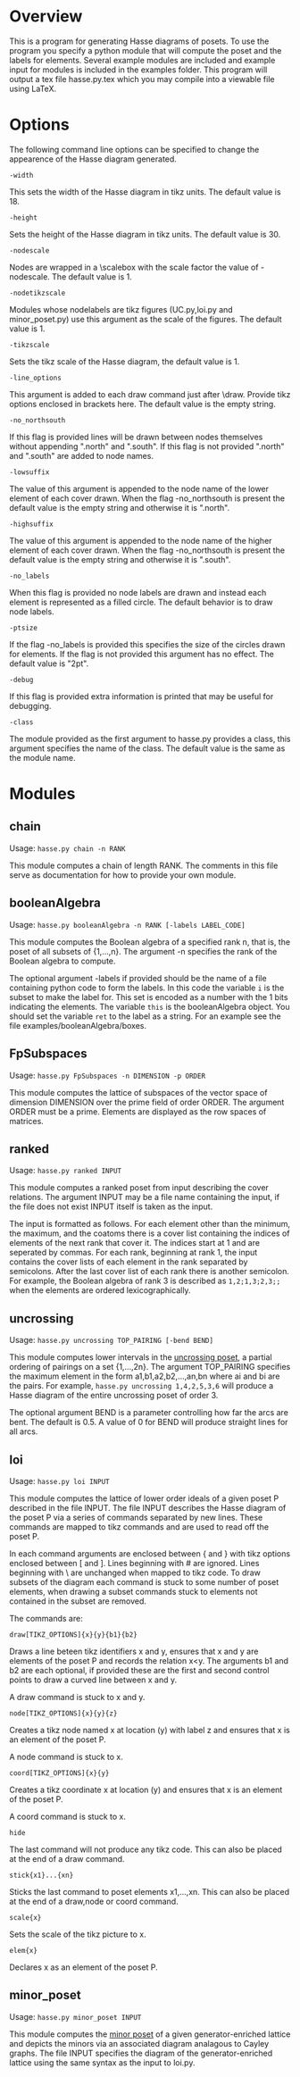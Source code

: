 # Overview

This is a program for generating Hasse diagrams of posets. To use the program
you specify a python module that will compute the poset and the labels for elements. Several example modules are
included and example input for modules is included in the examples folder. This program will output a tex file hasse.py.tex which you may compile
into a viewable file using LaTeX.

# Options

The following command line options can be specified to change the appearence
of the Hasse diagram generated.

`-width`
	
This sets the width of the Hasse diagram in tikz units.
The default value is 18.
		
`-height`

Sets the height of the Hasse diagram in tikz units.
The default value is 30.


`-nodescale`

Nodes are wrapped in a \scalebox with the scale
factor the value of -nodescale. The default value is 1.

`-nodetikzscale`

Modules whose nodelabels are tikz figures (UC.py,loi.py and
minor_poset.py) use this argument as the scale of the figures.
The default value is 1.

`-tikzscale`

Sets the tikz scale of the Hasse diagram, the default value
is 1.

`-line_options`

This argument is added to each draw command just after \draw.
Provide tikz options enclosed in brackets here. The default
value is the empty string.

`-no_northsouth`

If this flag is provided lines will be drawn between nodes
themselves without appending ".north" and ".south". If this flag
is not provided ".north" and ".south" are added to node names.

`-lowsuffix`

The value of this argument is appended to the node name of
the lower element of each cover drawn. When the flag
-no_northsouth is present the default value is the empty
string and otherwise it is ".north".

`-highsuffix`

The value of this argument is appended to the node name of
the higher element of each cover drawn. When the flag
-no_northsouth is present the default value is the empty
string and otherwise it is ".south".

`-no_labels`

When this flag is provided no node labels are drawn
and instead each element is represented as a filled circle.
The default behavior is to draw node labels.

`-ptsize`

If the flag -no_labels is provided this specifies the size
of the circles drawn for elements. If the flag is not provided
this argument has no effect. The default value is "2pt".


`-debug`

If this flag is provided extra information is printed that
may be useful for debugging.

`-class`

The module provided as the first argument to hasse.py provides
a class, this argument specifies the name of the class.
The default value is the same as the module name.


# Modules

## chain
Usage: ```hasse.py chain -n RANK```

This module computes a chain of length RANK. The comments in this file serve
as documentation for how to provide your own module.

## booleanAlgebra

Usage: ```hasse.py booleanAlgebra -n RANK [-labels LABEL_CODE]```

This module computes the Boolean algebra of a specified rank n, that is, the poset of
all subsets of {1,...,n}. The argument -n specifies the rank of the Boolean algebra
to compute.

The optional argument -labels if provided should be the name of a
file containing python code to form the labels. In this code the variable ```i```
is the subset to make the label for. This set is encoded as a number with the
1 bits indicating the elements. The variable ```this``` is the booleanAlgebra
object. You should set the variable ```ret``` to the label as a string.
For an example see the file examples/booleanAlgebra/boxes.

## FpSubspaces

Usage: ```hasse.py FpSubspaces -n DIMENSION -p ORDER```

This module computes the lattice of subspaces of the vector space of dimension
DIMENSION over the prime field of order ORDER. The argument ORDER must be a prime.
Elements are displayed as the row spaces of matrices.

## ranked

Usage: ```hasse.py ranked INPUT```

This module computes a ranked poset from input describing the cover relations.
The argument INPUT may be a file name containing the input, if the file does not
exist INPUT itself is taken as the input. 

The input is formatted as follows. For each element other than the minimum, the
maximum, and the coatoms there is a cover list containing the indices of elements of
the next rank that cover it. The indices start at 1 and are seperated by commas.
For each rank, beginning at rank 1, the input contains the cover lists of each
element in the rank separated by semicolons. After the last cover list of each rank
there is another semicolon.
For example, the Boolean algebra of rank 3 is described as `1,2;1,3;2,3;;` when
the elements are ordered lexicographically.

## uncrossing

Usage: ```hasse.py uncrossing TOP_PAIRING [-bend BEND]```

This module computes lower intervals in the
[uncrossing poset](https://arxiv.org/pdf/1406.5671.pdf), a partial ordering
of pairings on a set {1,...,2n}. The argument TOP_PAIRING
specifies the maximum element in the form a1,b1,a2,b2,...,an,bn where ai and bi are
the pairs. For example, ```hasse.py uncrossing 1,4,2,5,3,6``` will produce a Hasse
diagram of the entire uncrossing poset of order 3.

The optional argument BEND is a parameter controlling how far the arcs are bent.
The default is 0.5. A value of 0 for BEND will produce straight lines for all
arcs.

## loi

Usage: ```hasse.py loi INPUT```

This module computes the lattice of lower order ideals of a given poset P described
in the file INPUT. The file INPUT describes the Hasse diagram of the poset P
via a series of commands separated by new lines. These commands are mapped to
tikz commands and are used to read off the poset P.

In each command arguments are enclosed between { and } with tikz options
enclosed between [ and ]. Lines beginning with #
are ignored. Lines beginning with \ are unchanged when mapped to tikz code.
To draw subsets of the diagram each command is stuck to some number of poset
elements, when drawing a subset commands stuck to elements not contained in
the subset are removed.

The commands are:

`draw[TIKZ_OPTIONS]{x}{y}{b1}{b2}`

Draws a line beteen tikz identifiers x and y,
ensures that x and y are elements of the poset P
and records the relation x<y.
The arguments b1 and b2 are each optional, if provided
these are the first and second control points to
draw a curved line between x and y.

A draw command is stuck to x and y.

`node[TIKZ_OPTIONS]{x}{y}{z}`

Creates a tikz node named x at location (y) with label z
and ensures that x is an element of the poset P.

A node command is stuck to x.

`coord[TIKZ_OPTIONS]{x}{y}`

Creates a tikz coordinate x at location (y)
and ensures that x is an element of the poset P.

A coord command is stuck to x.

`hide`

The last command will not produce any tikz code.
This can also be placed at the end of a draw command.

`stick{x1}...{xn}`

Sticks the last command to poset elements x1,...,xn.
This can also be placed at the end of a draw,node or coord command.

`scale{x}`

Sets the scale of the tikz picture to x.

`elem{x}`

Declares x as an element of the poset P.

## minor_poset

Usage: ```hasse.py minor_poset INPUT```

This module computes the [minor poset](https://arxiv.org/pdf/2205.01200.pdf) of a given generator-enriched lattice
and depicts the minors via an associated diagram analagous to Cayley graphs.
The file INPUT specifies the diagram of the generator-enriched lattice
using the same syntax as the input to loi.py.

